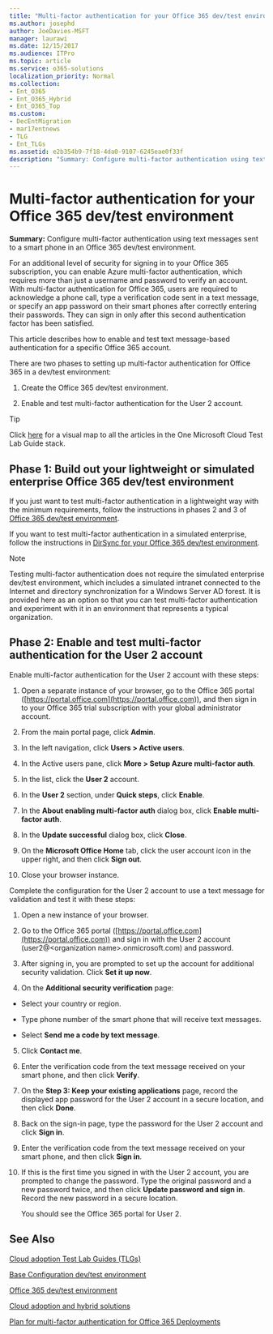 ```yaml
---
title: "Multi-factor authentication for your Office 365 dev/test environment"
ms.author: josephd
author: JoeDavies-MSFT
manager: laurawi
ms.date: 12/15/2017
ms.audience: ITPro
ms.topic: article
ms.service: o365-solutions
localization_priority: Normal
ms.collection:
- Ent_O365
- Ent_O365_Hybrid
- Ent_O365_Top
ms.custom:
- DecEntMigration
- mar17entnews
- TLG
- Ent_TLGs
ms.assetid: e2b354b9-7f18-4da0-9107-6245eae0f33f
description: "Summary: Configure multi-factor authentication using text messages sent to a smart phone in an Office 365 dev/test environment."
---
```


# Multi-factor authentication for your Office 365 dev/test environment

 **Summary:** Configure multi-factor authentication using text messages sent to a smart phone in an Office 365 dev/test environment.
  
For an additional level of security for signing in to your Office 365 subscription, you can enable Azure multi-factor authentication, which requires more than just a username and password to verify an account. With multi-factor authentication for Office 365, users are required to acknowledge a phone call, type a verification code sent in a text message, or specify an app password on their smart phones after correctly entering their passwords. They can sign in only after this second authentication factor has been satisfied. 
  
This article describes how to enable and test text message-based authentication for a specific Office 365 account.
  
There are two phases to setting up multi-factor authentication for Office 365 in a dev/test environment:
  
1. Create the Office 365 dev/test environment.
    
2. Enable and test multi-factor authentication for the User 2 account.
    
> [!TIP]
> Click [here](http://aka.ms/catlgstack) for a visual map to all the articles in the One Microsoft Cloud Test Lab Guide stack.
  
## Phase 1: Build out your lightweight or simulated enterprise Office 365 dev/test environment

If you just want to test multi-factor authentication in a lightweight way with the minimum requirements, follow the instructions in phases 2 and 3 of [Office 365 dev/test environment](office-365-dev-test-environment.md).
  
If you want to test multi-factor authentication in a simulated enterprise, follow the instructions in [DirSync for your Office 365 dev/test environment](dirsync-for-your-office-365-dev-test-environment.md).
  
> [!NOTE]
> Testing multi-factor authentication does not require the simulated enterprise dev/test environment, which includes a simulated intranet connected to the Internet and directory synchronization for a Windows Server AD forest. It is provided here as an option so that you can test multi-factor authentication and experiment with it in an environment that represents a typical organization. 
  
## Phase 2: Enable and test multi-factor authentication for the User 2 account

Enable multi-factor authentication for the User 2 account with these steps:
  
1. Open a separate instance of your browser, go to the Office 365 portal ([https://portal.office.com](https://portal.office.com)), and then sign in to your Office 365 trial subscription with your global administrator account.
    
2. From the main portal page, click **Admin**.
    
3. In the left navigation, click **Users > Active users**.
    
4. In the Active users pane, click **More > Setup Azure multi-factor auth**.
    
5. In the list, click the **User 2** account.
    
6. In the **User 2** section, under **Quick steps**, click **Enable**.
    
7. In the **About enabling multi-factor auth** dialog box, click **Enable multi-factor auth**.
    
8. In the **Update successful** dialog box, click **Close**.
    
9. On the **Microsoft Office Home** tab, click the user account icon in the upper right, and then click **Sign out**.
    
10. Close your browser instance.
    
Complete the configuration for the User 2 account to use a text message for validation and test it with these steps:
  
1. Open a new instance of your browser.
    
2. Go to the Office 365 portal ([https://portal.office.com](https://portal.office.com)) and sign in with the User 2 account (user2@\<organization name>.onmicrosoft.com) and password.
    
3. After signing in, you are prompted to set up the account for additional security validation. Click **Set it up now**.
    
4. On the **Additional security verification** page:
    
  - Select your country or region.
    
  - Type phone number of the smart phone that will receive text messages.
    
  - Select **Send me a code by text message**.
    
5. Click **Contact me**.
    
6. Enter the verification code from the text message received on your smart phone, and then click **Verify**.
    
7. On the **Step 3: Keep your existing applications** page, record the displayed app password for the User 2 account in a secure location, and then click **Done**.
    
8. Back on the sign-in page, type the password for the User 2 account and click **Sign in**.
    
9. Enter the verification code from the text message received on your smart phone, and then click **Sign in**.
    
10. If this is the first time you signed in with the User 2 account, you are prompted to change the password. Type the original password and a new password twice, and then click **Update password and sign in**. Record the new password in a secure location.
    
    You should see the Office 365 portal for User 2.
    
## See Also

[Cloud adoption Test Lab Guides (TLGs)](cloud-adoption-test-lab-guides-tlgs.md)
  
[Base Configuration dev/test environment](base-configuration-dev-test-environment.md)
  
[Office 365 dev/test environment](office-365-dev-test-environment.md)
  
[Cloud adoption and hybrid solutions](cloud-adoption-and-hybrid-solutions.md)

[Plan for multi-factor authentication for Office 365 Deployments](https://support.office.com/article/Plan-for-multi-factor-authentication-for-Office-365-Deployments-043807b2-21db-4d5c-b430-c8a6dee0e6ba)

